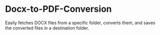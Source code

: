 # Docx-to-PDF-Conversion
Easily fetches DOCX files from a specific folder, converts them, and saves the converted files in a destination folder.
